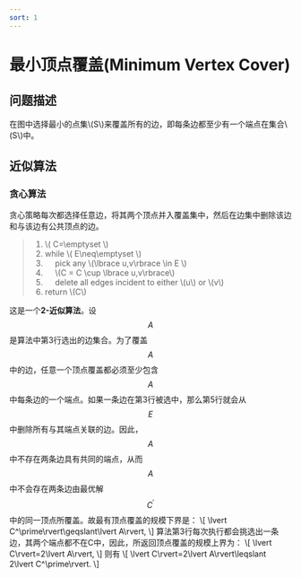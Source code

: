 ```yaml
---
sort: 1
---
```

# 最小顶点覆盖(Minimum Vertex Cover)

## 问题描述
在图中选择最小的点集\\(S\\)来覆盖所有的边，即每条边都至少有一个端点在集合\\(S\\)中。  

## 近似算法
### 贪心算法
贪心策略每次都选择任意边，将其两个顶点并入覆盖集中，然后在边集中删除该边和与该边有公共顶点的边。  
> 1. \\( C=\emptyset \\)    
> 2. while \\( E\neq\emptyset \\)   
> 3. &emsp; pick any \\(\lbrace u,v\rbrace \in E \\)     
> 4. &emsp; \\(C = C \cup \lbrace u,v\rbrace\\)   
> 5. &emsp; delete all edges incident to either \\(u\\) or \\(v\\)      
> 6. return \\(C\\)   

这是一个**2-近似算法**。设$$A$$是算法中第3行选出的边集合。为了覆盖$$A$$中的边，任意一个顶点覆盖都必须至少包含$$A$$中每条边的一个端点。如果一条边在第3行被选中，那么第5行就会从$$E$$中删除所有与其端点关联的边。因此，$$A$$中不存在两条边具有共同的端点，从而$$A$$中不会存在两条边由最优解$$ C^\prime $$中的同一顶点所覆盖。故最有顶点覆盖的规模下界是：
\\[ \lvert C^\prime\rvert\geqslant\lvert A\rvert, \\]
算法第3行每次执行都会挑选出一条边，其两个端点都不在C中，因此，所返回顶点覆盖的规模上界为：
\\[ \lvert C\rvert=2\lvert A\rvert, \\]
则有
\\[ \lvert C\rvert=2\lvert A\rvert\leqslant 2\lvert C^\prime\rvert. \\]